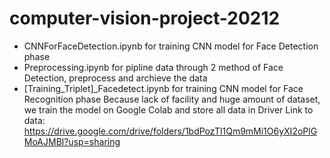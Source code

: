 # computer-vision-project-20212
- CNNForFaceDetection.ipynb for training CNN model for Face Detection phase
- Preprocessing.ipynb for pipline data through 2 method of Face Detection, preprocess and archieve the data
- [Training_Triplet]_Facedetect.ipynb for training CNN model for Face Recognition phase
Because lack of facility and huge amount of dataset, we train the model on Google Colab and store all data in Driver
Link to data: https://drive.google.com/drive/folders/1bdPozTl1Qm9mMi1O6yXI2oPlGMoAJMBl?usp=sharing
